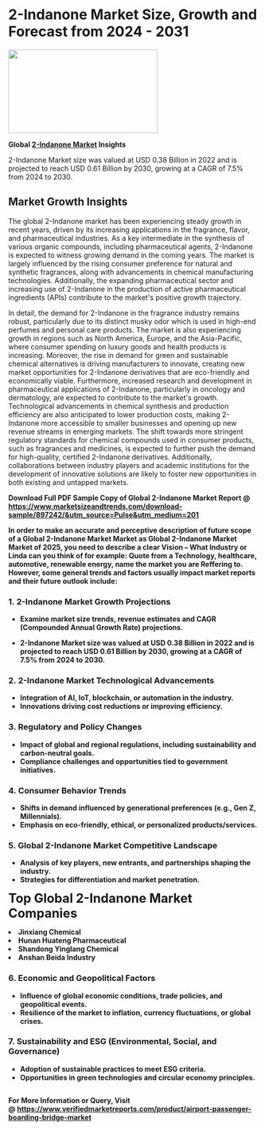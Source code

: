 <H1>2-Indanone Market Size, Growth and Forecast from 2024 - 2031</H1><img class="aligncenter size-medium wp-image-584254" src="https://thirdeyenews.in/wp-content/uploads/2024/09/Global-Market-Research-300x168.jpeg" alt="" width="300" height="168" /><p><strong>Global&nbsp;<a href="https://www.marketsizeandtrends.com/download-sample/897242/&amp;utm_source=Pulse&amp;utm_medium=201">2-Indanone Market</a> Insights</strong></p><p>2-Indanone Market size was valued at USD 0.38 Billion in 2022 and is projected to reach USD 0.61 Billion by 2030, growing at a CAGR of 7.5% from 2024 to 2030.</p><p><h2>Market Growth Insights</h2> <p>The global 2-Indanone market has been experiencing steady growth in recent years, driven by its increasing applications in the fragrance, flavor, and pharmaceutical industries. As a key intermediate in the synthesis of various organic compounds, including pharmaceutical agents, 2-Indanone is expected to witness growing demand in the coming years. The market is largely influenced by the rising consumer preference for natural and synthetic fragrances, along with advancements in chemical manufacturing technologies. Additionally, the expanding pharmaceutical sector and increasing use of 2-Indanone in the production of active pharmaceutical ingredients (APIs) contribute to the market's positive growth trajectory.</p> <p><strong></strong></p> <p>In detail, the demand for 2-Indanone in the fragrance industry remains robust, particularly due to its distinct musky odor which is used in high-end perfumes and personal care products. The market is also experiencing growth in regions such as North America, Europe, and the Asia-Pacific, where consumer spending on luxury goods and health products is increasing. Moreover, the rise in demand for green and sustainable chemical alternatives is driving manufacturers to innovate, creating new market opportunities for 2-Indanone derivatives that are eco-friendly and economically viable. Furthermore, increased research and development in pharmaceutical applications of 2-Indanone, particularly in oncology and dermatology, are expected to contribute to the market's growth. Technological advancements in chemical synthesis and production efficiency are also anticipated to lower production costs, making 2-Indanone more accessible to smaller businesses and opening up new revenue streams in emerging markets. The shift towards more stringent regulatory standards for chemical compounds used in consumer products, such as fragrances and medicines, is expected to further push the demand for high-quality, certified 2-Indanone derivatives. Additionally, collaborations between industry players and academic institutions for the development of innovative solutions are likely to foster new opportunities in both existing and untapped markets. <p><strong></p><p><span class=""><strong>Download Full PDF Sample Copy of Global 2-Indanone Market Report</strong> @ <a href="https://www.marketsizeandtrends.com/download-sample/897242/&amp;utm_source=Pulse&amp;utm_medium=201" target="_blank">https://www.marketsizeandtrends.com/download-sample/897242/&amp;utm_source=Pulse&amp;utm_medium=201</a></span></p><p>In order to make an accurate and perceptive description of future scope of a Global&nbsp;2-Indanone Market Market as Global&nbsp;2-Indanone Market Market of 2025, you need to describe a clear Vision &ndash; What Industry or Linda can you think of for example: Quote from a Technology, healthcare, automotive, renewable energy, name the market you are Reffering to. However, some general trends and factors usually impact market reports and their future outlook include:</p><h3>1.&nbsp;<strong>2-Indanone Market Growth Projections</strong></h3><ul><li>Examine market size trends, revenue estimates and CAGR (Compounded Annual Growth Rate) projections.</li><li><p>2-Indanone Market size was valued at USD 0.38 Billion in 2022 and is projected to reach USD 0.61 Billion by 2030, growing at a CAGR of 7.5% from 2024 to 2030.</p></li></ul><h3>2.&nbsp;<strong>2-Indanone Market Technological Advancements</strong></h3><ul><li>Integration of AI, IoT, blockchain, or automation in the industry.</li><li>Innovations driving cost reductions or improving efficiency.</li></ul><h3>3.&nbsp;<strong>Regulatory and Policy Changes</strong></h3><ul><li>Impact of global and regional regulations, including sustainability and carbon-neutral goals.</li><li>Compliance challenges and opportunities tied to government initiatives.</li></ul><h3>4.&nbsp;<strong>Consumer Behavior Trends</strong></h3><ul><li>Shifts in demand influenced by generational preferences (e.g., Gen Z, Millennials).</li><li>Emphasis on eco-friendly, ethical, or personalized products/services.</li></ul><h3>5.&nbsp;<strong>Global 2-Indanone Market Competitive Landscape</strong></h3><ul><li>Analysis of key players, new entrants, and partnerships shaping the industry.</li><li>Strategies for differentiation and market penetration.</li></ul><p data-pm-slice="1 1 []"><span style="color: inherit; font-family: inherit; font-size: 25px;">Top Global 2-Indanone Market Companies</span></p><div class="" data-test-id=""><p><li>Jinxiang Chemical</li><li> Hunan Huateng Pharmaceutical</li><li> Shandong Yinglang Chemical</li><li> Anshan Beida Industry</li></p></div><h3>6.&nbsp;<strong>Economic and Geopolitical Factors</strong></h3><ul><li>Influence of global economic conditions, trade policies, and geopolitical events.</li><li>Resilience of the market to inflation, currency fluctuations, or global crises.</li></ul><h3>7.&nbsp;<strong>Sustainability and ESG (Environmental, Social, and Governance)</strong></h3><ul><li>Adoption of sustainable practices to meet ESG criteria.</li><li>Opportunities in green technologies and circular economy principles.</li></ul><h2><strong style="font-size: 14px;">For More Information or Query, Visit @&nbsp;</strong><a style="background-color: #ffffff; font-size: 14px;" href="https://www.marketsizeandtrends.com/report/2-indanone-market/" target="_blank">https://www.verifiedmarketreports.com/product/airport-passenger-boarding-bridge-market</a></h2>
